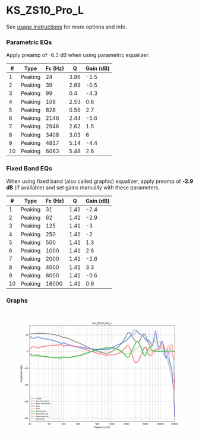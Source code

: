 # KS_ZS10_Pro_L
See [usage instructions](https://github.com/jaakkopasanen/AutoEq#usage) for more options and info.

### Parametric EQs
Apply preamp of -6.3 dB when using parametric equalizer.

|   # | Type    |   Fc (Hz) |    Q |   Gain (dB) |
|-----|---------|-----------|------|-------------|
|   1 | Peaking |        24 | 3.86 |        -1.5 |
|   2 | Peaking |        39 | 2.69 |        -0.5 |
|   3 | Peaking |        99 | 0.4  |        -4.3 |
|   4 | Peaking |       108 | 2.53 |         0.6 |
|   5 | Peaking |       828 | 0.59 |         2.7 |
|   6 | Peaking |      2146 | 2.44 |        -5.6 |
|   7 | Peaking |      2946 | 2.62 |         1.5 |
|   8 | Peaking |      3408 | 3.03 |         6   |
|   9 | Peaking |      4817 | 5.14 |        -4.4 |
|  10 | Peaking |      6063 | 5.48 |         2.6 |

### Fixed Band EQs
When using fixed band (also called graphic) equalizer, apply preamp of **-2.9 dB** (if available) and set gains manually with these parameters.

|   # | Type    |   Fc (Hz) |    Q |   Gain (dB) |
|-----|---------|-----------|------|-------------|
|   1 | Peaking |        31 | 1.41 |        -2.4 |
|   2 | Peaking |        62 | 1.41 |        -2.9 |
|   3 | Peaking |       125 | 1.41 |        -3   |
|   4 | Peaking |       250 | 1.41 |        -2   |
|   5 | Peaking |       500 | 1.41 |         1.3 |
|   6 | Peaking |      1000 | 1.41 |         2.6 |
|   7 | Peaking |      2000 | 1.41 |        -2.6 |
|   8 | Peaking |      4000 | 1.41 |         3.3 |
|   9 | Peaking |      8000 | 1.41 |        -0.6 |
|  10 | Peaking |     16000 | 1.41 |         0.9 |

### Graphs
![](./KS_ZS10_Pro_L.png)
